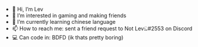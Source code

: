- 👋 Hi, I’m Lev
- 👀 I’m interested in gaming and making friends 
- 🌱 I’m currently learning chinese language
- 📫 How to reach me: sent a friend request to Not Levඞ#2553 on Discord
- 💻 Can code in: BDFD (ik thats pretty boring)
